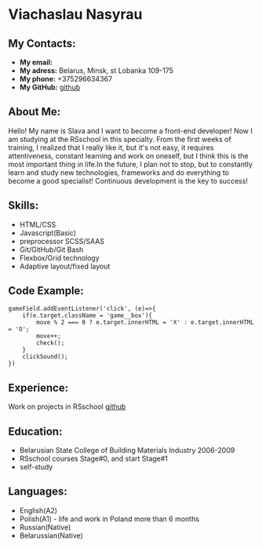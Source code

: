 # Viachaslau Nasyrau  

## My Contacts:
  * **My email:** [](viachaslaunasyrau@gmail.com)
  * **My adress:** Belarus, Minsk, st Lobanka 109-175
  * **My phone:** +375296634367
  * **My GitHub:** [github](https://github.com/viachaslaunasyrau)
## About Me:
Hello! My name is Slava and I want to become a front-end developer! Now I am studying at the RSschool in this specialty. From the first weeks of training, I realized that I really like it, but it's not easy, it requires attentiveness, constant learning and work on oneself, but I think this is the most important thing in life.In the future, I plan not to stop, but to constantly learn and study new technologies, frameworks and do everything to become a good specialist! Continuous development is the key to success!
## Skills:
* HTML/CSS
* Javascript(Basic)
* preprocessor SCSS/SAAS
* Git/GitHub/Git Bash
* Flexbox/Grid technology
* Adaptive layout/fixed layout
## Code Example:
```
gameField.addEventListener('click', (e)=>{
    if(e.target.className = 'game__box'){
        move % 2 === 0 ? e.target.innerHTML = 'X' : e.target.innerHTML = 'O';
        move++;
        check();
    }  
    clickSound();
})
```
## Experience:
Work on projects in RSschool [github](https://github.com/viachaslaunasyrau)
## Education: 
* Belarusian State College of Building Materials Industry 2006-2009
* RSschool courses Stage#0, and start Stage#1
* self-study
## Languages:
* English(A2)
* Polish(A1) - life and work in Poland more than 6 months
* Russian(Native)
* Belarussian(Native)
